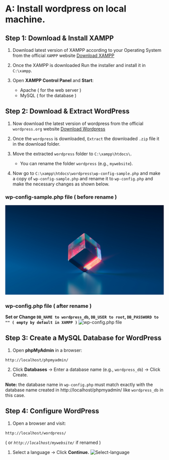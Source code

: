# A: Install wordpress on local machine.

## Step 1: Download & Install XAMPP

1. Download latest version of XAMPP according to your Operating System from the official `XAMPP` website [Download XAMPP](https://www.apachefriends.org/download.html)

2. Once the XAMPP is downloaded Run the installer and install it in `C:\xampp`.

3. Open **XAMPP Control Panel** and **Start**:
   - Apache ( for the web server )
   - MySQL ( for the database )

## Step 2: Download & Extract WordPress

1. Now download the latest version of wordpress from the official `wordpress.org` website [Download Wordpress](https://wordpress.org/download/)

2. Once the `wordpress` is downloaded, `Extract` the downloaded `.zip` file it in the download folder.

3. Move the extracted `wordpress` folder to `C:\xampp\htdocs\`.

   - You can rename the folder `wordpress` (e.g., `mywebsite`).

4. Now go to `C:\xampp\htdocs\wordpress\wp-config-sample.php` and make a copy of `wp-config-sample.php` and rename it to `wp-config.php` and make the necessary changes as shown below.

### wp-config-sample.php file ( before rename )

![wp-config-sample.php file](https://github.com/hameed003/learn-wiki/blob/main/blue-5457731.jpg)

### wp-config.php file ( after rename )

**Set or Change `DB_NAME to wordpress_db`, `DB_USER to root`, `DB_PASSWORD to "" ( empty by default in XAMPP )`**
![wp-config.php file](https://google.com/)

## Step 3: Create a MySQL Database for WordPress

1. Open **phpMyAdmin** in a browser:

```arduino
http://localhost/phpmyadmin/
```

2. Click **Databases** → Enter a database name (e.g., `wordpress_db`) → Click Create.

**Note:** the database name in `wp-config.php` must match exactly with the database name created in http://localhost/phpmyadmin/ like `wordpress_db` in this case.

## Step 4: Configure WordPress

1. Open a browser and visit:

```arduino
http://localhost/wordpress/
```

( or _`http://localhost/mywebsite/`_ if renamed )

1. Select a language → Click **Continue.**
   ![Select-language](https://google.com/)
